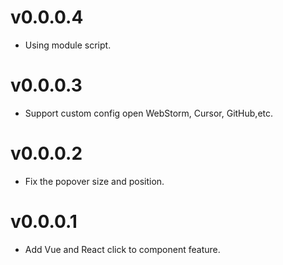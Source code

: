 # v0.0.0.4

- Using module script.

# v0.0.0.3

- Support custom config open WebStorm, Cursor, GitHub,etc.

# v0.0.0.2

- Fix the popover size and position.

# v0.0.0.1

- Add Vue and React click to component feature.
